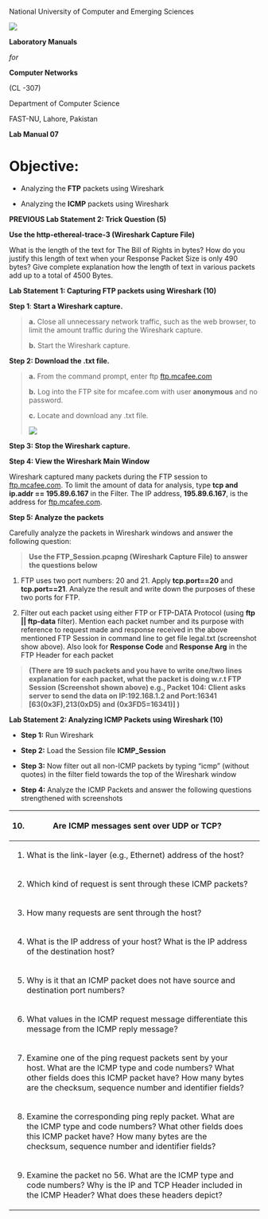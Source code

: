 National University of Computer and Emerging Sciences

![](media/image1.png)

**Laboratory Manuals**

*for*

**Computer Networks**

(CL -307)

Department of Computer Science

FAST-NU, Lahore, Pakistan

**Lab Manual 07**

# Objective:

  - Analyzing the **FTP** packets using Wireshark

  - Analyzing the **ICMP** packets using Wireshark

**PREVIOUS Lab Statement 2: Trick Question (5)**

**Use the http-ethereal-trace-3 (Wireshark Capture File)**

What is the length of the text for The Bill of Rights in bytes? How do
you justify this length of text when your Response Packet Size is only
490 bytes? Give complete explanation how the length of text in various
packets add up to a total of 4500 Bytes.

**Lab Statement 1: Capturing FTP packets using Wireshark (10)**

**<span class="underline">Step 1</span>**: **Start a Wireshark
capture.**

> **a.** Close all unnecessary network traffic, such as the web browser,
> to limit the amount traffic during the Wireshark capture.
> 
> **b.** Start the Wireshark capture.

**<span class="underline">Step 2</span>: Download the .txt file.**

> **a.** From the command prompt, enter ftp
> [<span class="underline">ftp.mcafee.com</span>](ftp://ftp.mcafee.com)
> 
> **b.** Log into the FTP site for mcafee.com with user **anonymous**
> and no password.
> 
> **c.** Locate and download any .txt file.
> 
> ![](media/image2.jpeg)

**<span class="underline">Step 3:</span> Stop the Wireshark capture.**

**<span class="underline">Step 4:</span> View the Wireshark Main
Window**

Wireshark captured many packets during the FTP session to
[<span class="underline">ftp.mcafee.com</span>](ftp://ftp.mcafee.com).
To limit the amount of data for analysis, type **tcp and ip.addr ==
195.89.6.167** in the Filter. The IP address, **195.89.6.167**, is the
address for
[<span class="underline">ftp.mcafee.com</span>](ftp://ftp.mcafee.com).

**<span class="underline">Step 5:</span> Analyze the packets**

Carefully analyze the packets in Wireshark windows and answer the
following question:

> **Use the FTP\_Session.pcapng (Wireshark Capture File) to answer the
> questions below**

1.  FTP uses two port numbers: 20 and 21. Apply **tcp.port==20** and
    **tcp.port==21**. Analyze the result and write down the purposes of
    these two ports for FTP.

2.  Filter out each packet using either FTP or FTP-DATA Protocol (using
    **ftp || ftp-data** filter). Mention each packet number and its
    purpose with reference to request made and response received in the
    above mentioned FTP Session in command line to get file legal.txt
    (screenshot show above). Also look for **Response Code** and
    **Response Arg** in the FTP Header for each packet

> **(**There are **19 such packets** and you have to write one/two lines
> explanation for each packet, what the packet is doing w.r.t FTP
> Session (Screenshot shown above) **e.g., Packet 104: Client asks
> server to send the data on IP:192.168.1.2 and Port:16341**
> \[63(0x3F),213(0xD5) and **(0x3FD5=16341**)**\] )**

**<span class="underline">Lab Statement 2:</span> Analyzing ICMP Packets
using Wireshark (10)**

  - **Step 1:** Run Wireshark

  - **Step 2:** Load the Session file **ICMP\_Session**

  - **Step 3:** Now filter out all non-ICMP packets by typing “icmp”
    (without quotes) in the filter field towards the top of the
    Wireshark window

  - **Step 4:** Analyze the ICMP Packets and answer the following
    questions strengthened with screenshots

<table>
<thead>
<tr class="header">
<th><ol start="10" type="1">
<li><p>Are ICMP messages sent over UDP or TCP?</p></li>
</ol></th>
<th></th>
</tr>
</thead>
<tbody>
<tr class="odd">
<td><ol type="1">
<li><p>What is the link-layer (e.g., Ethernet) address of the host?</p></li>
</ol></td>
<td></td>
</tr>
<tr class="even">
<td><ol start="2" type="1">
<li><p>Which kind of request is sent through these ICMP packets?</p></li>
</ol></td>
<td></td>
</tr>
<tr class="odd">
<td><ol start="3" type="1">
<li><p>How many requests are sent through the host?</p></li>
</ol></td>
<td></td>
</tr>
<tr class="even">
<td><ol start="4" type="1">
<li><p>What is the IP address of your host? What is the IP address of the destination host?</p></li>
</ol></td>
<td></td>
</tr>
<tr class="odd">
<td><ol start="5" type="1">
<li><p>Why is it that an ICMP packet does not have source and destination port numbers?</p></li>
</ol></td>
<td></td>
</tr>
<tr class="even">
<td><ol start="6" type="1">
<li><p>What values in the ICMP request message differentiate this message from the ICMP reply message?</p></li>
</ol></td>
<td></td>
</tr>
<tr class="odd">
<td><ol start="7" type="1">
<li><p>Examine one of the ping request packets sent by your host. What are the ICMP type and code numbers? What other fields does this ICMP packet have? How many bytes are the checksum, sequence number and identifier fields?</p></li>
</ol></td>
<td></td>
</tr>
<tr class="even">
<td><ol start="8" type="1">
<li><p>Examine the corresponding ping reply packet. What are the ICMP type and code numbers? What other fields does this ICMP packet have? How many bytes are the checksum, sequence number and identifier fields?</p></li>
</ol></td>
<td></td>
</tr>
<tr class="odd">
<td><ol start="9" type="1">
<li><p>Examine the packet no 56. What are the ICMP type and code numbers? Why is the IP and TCP Header included in the ICMP Header? What does these headers depict?</p></li>
</ol></td>
<td></td>
</tr>
</tbody>
</table>
